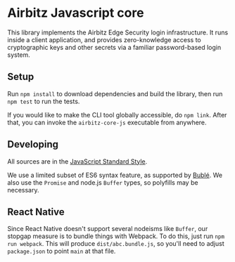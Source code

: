 # Airbitz Javascript core

This library implements the Airbitz Edge Security login infrastructure.
It runs inside a client application, and provides zero-knowledge access to
cryptographic keys and other secrets via a familiar password-based login
system.

## Setup

Run `npm install` to download dependencies and build the library,
then run `npm test` to run the tests.

If you would like to make the CLI tool globally accessible, do `npm link`.
After that, you can invoke the `airbitz-core-js` executable from anywhere.

## Developing

All sources are in the [JavaScript Standard Style](http://standardjs.com/).

We use a limited subset of ES6 syntax feature,
as supported by [Bublé](https://buble.surge.sh). We also use the `Promise`
and node.js `Buffer` types, so polyfills may be necessary.

## React Native

Since React Native doesn't support several nodeisms like `Buffer`,
our stopgap measure is to bundle things with Webpack.
To do this, just run `npm run webpack`. This will produce `dist/abc.bundle.js`,
so you'll need to adjust `package.json` to point `main` at that file.
